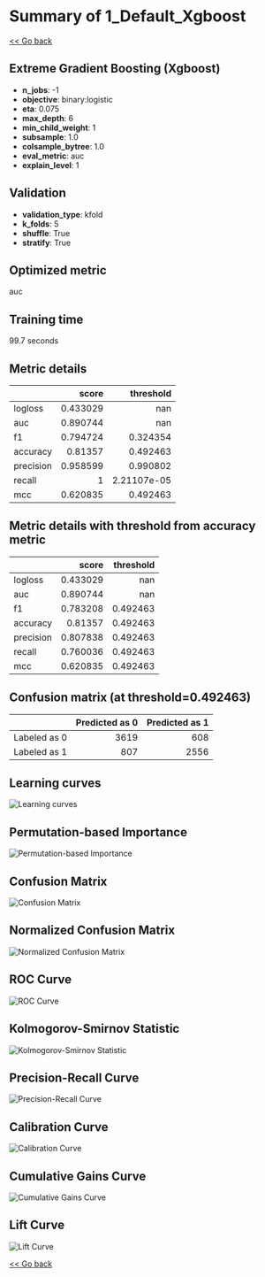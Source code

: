 # Summary of 1_Default_Xgboost

[<< Go back](../README.md)


## Extreme Gradient Boosting (Xgboost)
- **n_jobs**: -1
- **objective**: binary:logistic
- **eta**: 0.075
- **max_depth**: 6
- **min_child_weight**: 1
- **subsample**: 1.0
- **colsample_bytree**: 1.0
- **eval_metric**: auc
- **explain_level**: 1

## Validation
 - **validation_type**: kfold
 - **k_folds**: 5
 - **shuffle**: True
 - **stratify**: True

## Optimized metric
auc

## Training time

99.7 seconds

## Metric details
|           |    score |     threshold |
|:----------|---------:|--------------:|
| logloss   | 0.433029 | nan           |
| auc       | 0.890744 | nan           |
| f1        | 0.794724 |   0.324354    |
| accuracy  | 0.81357  |   0.492463    |
| precision | 0.958599 |   0.990802    |
| recall    | 1        |   2.21107e-05 |
| mcc       | 0.620835 |   0.492463    |


## Metric details with threshold from accuracy metric
|           |    score |   threshold |
|:----------|---------:|------------:|
| logloss   | 0.433029 |  nan        |
| auc       | 0.890744 |  nan        |
| f1        | 0.783208 |    0.492463 |
| accuracy  | 0.81357  |    0.492463 |
| precision | 0.807838 |    0.492463 |
| recall    | 0.760036 |    0.492463 |
| mcc       | 0.620835 |    0.492463 |


## Confusion matrix (at threshold=0.492463)
|              |   Predicted as 0 |   Predicted as 1 |
|:-------------|-----------------:|-----------------:|
| Labeled as 0 |             3619 |              608 |
| Labeled as 1 |              807 |             2556 |

## Learning curves
![Learning curves](learning_curves.png)

## Permutation-based Importance
![Permutation-based Importance](permutation_importance.png)
## Confusion Matrix

![Confusion Matrix](confusion_matrix.png)


## Normalized Confusion Matrix

![Normalized Confusion Matrix](confusion_matrix_normalized.png)


## ROC Curve

![ROC Curve](roc_curve.png)


## Kolmogorov-Smirnov Statistic

![Kolmogorov-Smirnov Statistic](ks_statistic.png)


## Precision-Recall Curve

![Precision-Recall Curve](precision_recall_curve.png)


## Calibration Curve

![Calibration Curve](calibration_curve_curve.png)


## Cumulative Gains Curve

![Cumulative Gains Curve](cumulative_gains_curve.png)


## Lift Curve

![Lift Curve](lift_curve.png)



[<< Go back](../README.md)
